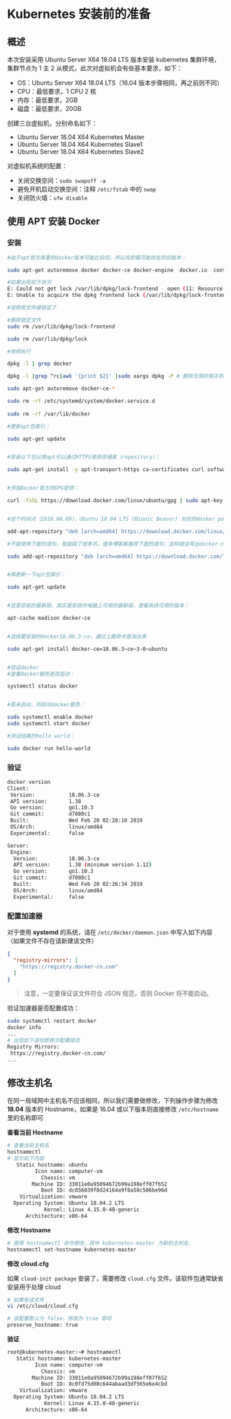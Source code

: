 # Kubernetes 安装前的准备

## 概述

本次安装采用 Ubuntu Server X64 18.04 LTS 版本安装 kubernetes 集群环境，集群节点为 1 主 2 从模式，此次对虚拟机会有些基本要求，如下：

- OS：Ubuntu Server X64 18.04 LTS（16.04 版本步骤相同，再之前则不同）
- CPU：最低要求，1 CPU 2 核
- 内存：最低要求，2GB
- 磁盘：最低要求，20GB

创建三台虚拟机，分别命名如下：

- Ubuntu Server 18.04 X64 Kubernetes Master
- Ubuntu Server 18.04 X64 Kubernetes Slave1
- Ubuntu Server 18.04 X64 Kubernetes Slave2

对虚拟机系统的配置：

- 关闭交换空间：`sudo swapoff -a`
- 避免开机启动交换空间：注释 `/etc/fstab` 中的 `swap`
- 关闭防火墙：`ufw disable`

## 使用 APT 安装 Docker

### 安装

```bash
#由于apt官方库里的docker版本可能比较旧，所以先卸载可能存在的旧版本：

sudo apt-get autoremove docker docker-ce docker-engine  docker.io  containerd runc

#如果出现如下状况
E: Could not get lock /var/lib/dpkg/lock-frontend - open (11: Resource temporarily unavailable)
E: Unable to acquire the dpkg frontend lock (/var/lib/dpkg/lock-frontend), is another process using it?

#说明有文件被锁定了

#删除锁定文件
sudo rm /var/lib/dpkg/lock-frontend       

sudo rm /var/lib/dpkg/lock

#继续执行

dpkg -l | grep docker

dpkg -l |grep ^rc|awk '{print $2}' |sudo xargs dpkg -P # 删除无用的相关的配置文件

sudo apt-get autoremove docker-ce-*

sudo rm -rf /etc/systemd/system/docker.service.d
 
sudo rm -rf /var/lib/docker

#更新apt包索引：

sudo apt-get update


#安装以下包以使apt可以通过HTTPS使用存储库（repository）：

sudo apt-get install -y apt-transport-https ca-certificates curl software-properties-common


#添加Docker官方的GPG密钥：

curl -fsSL https://download.docker.com/linux/ubuntu/gpg | sudo apt-key add -


#这个时间点（2018.06.09），Ubuntu 18.04 LTS (Bionic Beaver) 对应的docker package is not available，所以只能通过下面的语句安装stable存储库

add-apt-repository "deb [arch=amd64] https://download.docker.com/linux/ubuntu artful stable" 

#不能使用下面的语句，我就踩了很多坑，很多博客都推荐下面的语句，这样就会导出docker-ce安装不上

sudo add-apt-repository "deb [arch=amd64] https://download.docker.com/linux/ubuntu $(lsb_release -cs) stable"


#再更新一下apt包索引：

sudo apt-get update


#这里安装的最新版，其实是安装你电脑上可用的最新版，查看系统可用的版本：

apt-cache madison docker-ce


#选择要安装的docker18.06.3-ce，通过上面命令查询出来

sudo apt-get install docker-ce=18.06.3~ce~3-0~ubuntu


#验证docker
#查看docker服务是否启动：

systemctl status docker


#若未启动，则启动docker服务：

sudo systemctl enable docker
sudo systemctl start docker

#测试经典的hello world：

sudo docker run hello-world
```

### 验证

```bash
docker version
Client:
 Version:           18.06.3-ce
 API version:       1.38
 Go version:        go1.10.3
 Git commit:        d7080c1
 Built:             Wed Feb 20 02:28:10 2019
 OS/Arch:           linux/amd64
 Experimental:      false

Server:
 Engine:
  Version:          18.06.3-ce
  API version:      1.38 (minimum version 1.12)
  Go version:       go1.10.3
  Git commit:       d7080c1
  Built:            Wed Feb 20 02:26:34 2019
  OS/Arch:          linux/amd64
  Experimental:     false
```

### 配置加速器

对于使用 **systemd** 的系统，请在 `/etc/docker/daemon.json` 中写入如下内容（如果文件不存在请新建该文件）

```json
{
  "registry-mirrors": [
    "https://registry.docker-cn.com"
  ]
}
```

> 注意，一定要保证该文件符合 JSON 规范，否则 Docker 将不能启动。

验证加速器是否配置成功：

```bash
sudo systemctl restart docker
docker info
...
# 出现如下语句即表示配置成功
Registry Mirrors:
 https://registry.docker-cn.com/
...
```

## 修改主机名

在同一局域网中主机名不应该相同，所以我们需要做修改，下列操作步骤为修改 **18.04** 版本的 Hostname，如果是 16.04 或以下版本则直接修改 `/etc/hostname` 里的名称即可

**查看当前 Hostname**

```bash
# 查看当前主机名
hostnamectl
# 显示如下内容
   Static hostname: ubuntu
         Icon name: computer-vm
           Chassis: vm
        Machine ID: 33011e0a95094672b99a198eff07f652
           Boot ID: dc856039f0d24164a9f8a50c506be96d
    Virtualization: vmware
  Operating System: Ubuntu 18.04.2 LTS
            Kernel: Linux 4.15.0-48-generic
      Architecture: x86-64
```

**修改 Hostname**

```bash
# 使用 hostnamectl 命令修改，其中 kubernetes-master 为新的主机名
hostnamectl set-hostname kubernetes-master
```

**修改 cloud.cfg**

如果 `cloud-init package` 安装了，需要修改 `cloud.cfg` 文件。该软件包通常缺省安装用于处理 cloud

```bash
# 如果有该文件
vi /etc/cloud/cloud.cfg

# 该配置默认为 false，修改为 true 即可
preserve_hostname: true
```

**验证**

```bash
root@kubernetes-master:~# hostnamectl
   Static hostname: kubernetes-master
         Icon name: computer-vm
           Chassis: vm
        Machine ID: 33011e0a95094672b99a198eff07f652
           Boot ID: 8c0fd75d08c644abaad3df565e6e4cbd
    Virtualization: vmware
  Operating System: Ubuntu 18.04.2 LTS
            Kernel: Linux 4.15.0-48-generic
      Architecture: x86-64
```
